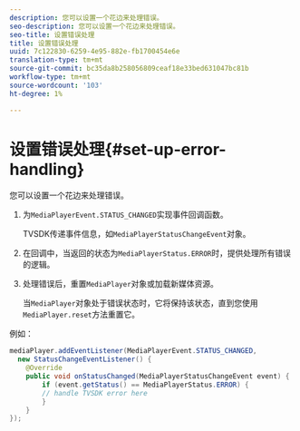 ```yaml
---
description: 您可以设置一个花边来处理错误。
seo-description: 您可以设置一个花边来处理错误。
seo-title: 设置错误处理
title: 设置错误处理
uuid: 7c122830-6259-4e95-882e-fb1700454e6e
translation-type: tm+mt
source-git-commit: bc35da8b258056809ceaf18e33bed631047bc81b
workflow-type: tm+mt
source-wordcount: '103'
ht-degree: 1%

---
```



# 设置错误处理{#set-up-error-handling}

您可以设置一个花边来处理错误。

1. 为`MediaPlayerEvent.STATUS_CHANGED`实现事件回调函数。

   TVSDK传递事件信息，如`MediaPlayerStatusChangeEvent`对象。
1. 在回调中，当返回的状态为`MediaPlayerStatus.ERROR`时，提供处理所有错误的逻辑。
1. 处理错误后，重置`MediaPlayer`对象或加载新媒体资源。

   当`MediaPlayer`对象处于错误状态时，它将保持该状态，直到您使用`MediaPlayer.reset`方法重置它。

<!--<a id="example_E74BB605ED08450295B8902F1E4BB8F5"></a>-->

例如：

```java
mediaPlayer.addEventListener(MediaPlayerEvent.STATUS_CHANGED,  
  new StatusChangeEventListener() { 
    @Override 
    public void onStatusChanged(MediaPlayerStatusChangeEvent event) { 
        if (event.getStatus() == MediaPlayerStatus.ERROR) { 
        // handle TVSDK error here 
        } 
    } 
});
```
